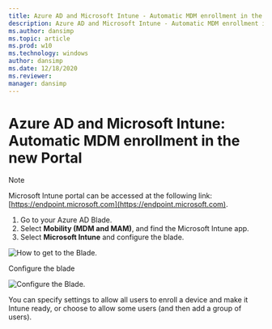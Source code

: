 ```yaml
---
title: Azure AD and Microsoft Intune - Automatic MDM enrollment in the new Portal
description: Azure AD and Microsoft Intune - Automatic MDM enrollment in the new portal
ms.author: dansimp
ms.topic: article
ms.prod: w10
ms.technology: windows
author: dansimp
ms.date: 12/18/2020
ms.reviewer: 
manager: dansimp
---
```


# Azure AD and Microsoft Intune: Automatic MDM enrollment in the new Portal 

> [!NOTE]
> Microsoft Intune portal can be accessed at the following link: [https://endpoint.microsoft.com](https://endpoint.microsoft.com).   

1. Go to your Azure AD Blade.
2. Select **Mobility (MDM and MAM)**, and find the Microsoft Intune app.
3. Select **Microsoft Intune** and configure the blade. 

![How to get to the Blade.](images/azure-mdm-intune.png) 

Configure the blade                                                                      

![Configure the Blade.](images/azure-intune-configure-scope.png) 

You can specify settings to allow all users to enroll a device and make it Intune ready, or choose to allow some users (and then add a group of users). 
